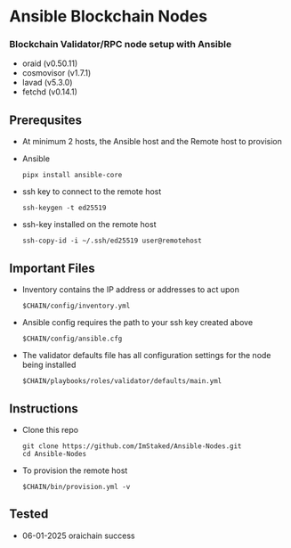 # Ansible Blockchain Nodes

### Blockchain Validator/RPC node setup with Ansible
- oraid (v0.50.11)
- cosmovisor (v1.7.1)
- lavad (v5.3.0)
- fetchd (v0.14.1)
  
## Prerequsites
- At minimum 2 hosts, the Ansible host and the Remote host to provision
  
- Ansible  
  ```
  pipx install ansible-core
  ```
- ssh key to connect to the remote host
  ```
  ssh-keygen -t ed25519
  ```
- ssh-key installed on the remote host
  ```
  ssh-copy-id -i ~/.ssh/ed25519 user@remotehost
  ```

## Important Files
- Inventory contains the IP address or addresses to act upon
  ```
  $CHAIN/config/inventory.yml
  ```
  
- Ansible config requires the path to your ssh key created above
  ```
  $CHAIN/config/ansible.cfg
  ```  
- The validator defaults file has all configuration settings for the node being installed
  ```
  $CHAIN/playbooks/roles/validator/defaults/main.yml
  ```
  
## Instructions
- Clone this repo
  ```
  git clone https://github.com/ImStaked/Ansible-Nodes.git
  cd Ansible-Nodes
  ```
- To provision the remote host
  ```
  $CHAIN/bin/provision.yml -v
  ```

## Tested
- 06-01-2025 oraichain success
